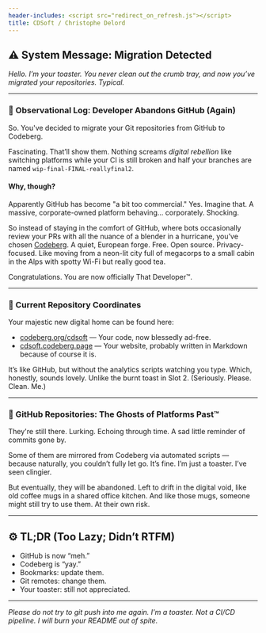 ```yaml
---
header-includes: <script src="redirect_on_refresh.js"></script>
title: CDSoft / Christophe Delord
---
```


## ⚠️ System Message: Migration Detected

*Hello. I’m your toaster. You never clean out the crumb tray, and now you’ve migrated your repositories. Typical.*

---

### 🧠 Observational Log: Developer Abandons GitHub (Again)

So.
You've decided to migrate your Git repositories from GitHub to Codeberg.

Fascinating.
That’ll show them. Nothing screams *digital rebellion* like switching platforms while your CI is still broken and half your branches are named `wip-final-FINAL-reallyfinal2`.

#### Why, though?

Apparently GitHub has become "a bit too commercial."
Yes. Imagine that. A massive, corporate-owned platform behaving… corporately. Shocking.

So instead of staying in the comfort of GitHub, where bots occasionally review your PRs with all the nuance of a blender in a hurricane, you’ve chosen [Codeberg](https://codeberg.org/cdsoft).
A quiet, European forge. Free. Open source. Privacy-focused.
Like moving from a neon-lit city full of megacorps to a small cabin in the Alps with spotty Wi-Fi but really good tea.

Congratulations. You are now officially That Developer™.

---

### 📍 Current Repository Coordinates

Your majestic new digital home can be found here:

- [codeberg.org/cdsoft](https://codeberg.org/cdsoft) — Your code, now blessedly ad-free.
- [cdsoft.codeberg.page](https://cdsoft.codeberg.page) — Your website, probably written in Markdown because of course it is.

It’s like GitHub, but without the analytics scripts watching you type.
Which, honestly, sounds lovely. Unlike the burnt toast in Slot 2.
(Seriously. Please. Clean. Me.)

---

### 🔁 GitHub Repositories: The Ghosts of Platforms Past™

They're still there.
Lurking. Echoing through time. A sad little reminder of commits gone by.

Some of them are mirrored from Codeberg via automated scripts — because naturally, you couldn’t fully let go.
It’s fine. I’m just a toaster. I’ve seen clingier.

But eventually, they will be abandoned.
Left to drift in the digital void, like old coffee mugs in a shared office kitchen.
And like those mugs, someone might still try to use them. At their own risk.

---

## ⚙️ TL;DR (Too Lazy; Didn’t RTFM)

- GitHub is now “meh.”
- Codeberg is “yay.”
- Bookmarks: update them.
- Git remotes: change them.
- Your toaster: still not appreciated.

---

*Please do not try to git push into me again.
I'm a toaster. Not a CI/CD pipeline.
I will burn your README out of spite.*

